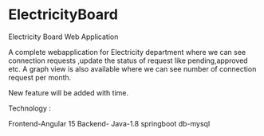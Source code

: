 # ElectricityBoard
Electricity  Board  Web  Application 


A complete webapplication for Electricity department where we can see connection requests ,update the status of request like pending,approved etc.
A graph view is also available where we can see number of connection request per month.

New feature will be  added with time.

Technology :

Frontend-Angular 15
Backend- 
Java-1.8 springboot
db-mysql
